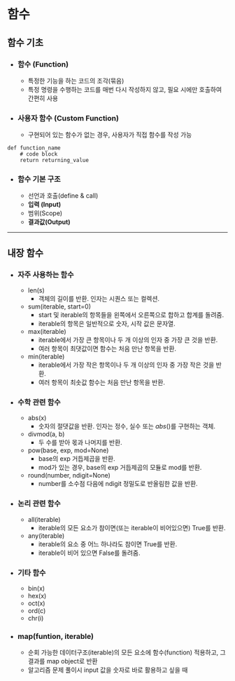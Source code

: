 # 함수

## 함수 기초
 - ### 함수 (Function) 
     - 특정한 기능을 하는 코드의 조각(묶음)
     - 특정 명령을 수행하는 코드를 매번 다시 작성하지 않고, 필요 시에만 호출하여 간편히 사용

 - ### 사용자 함수 (Custom Function)
     - 구현되어 있는 함수가 없는 경우, 사용자가 직접 함수를 작성 가능

```
def function_name
    # code block
    return returning_value
```

 - ### 함수 기본 구조
     - 선언과 호출(define & call)
     - **입력 (Input)**
     - 범위(Scope)
     - **결과값(Output)**

---

 ## 내장 함수

 - ### 자주 사용하는 함수
    - len(s)
         - 객체의 길이를 반환. 인자는 시퀀스 또는 컬렉션.
    - sum(iterable, start=0)   
         - start 및 iterable의 항목들을 왼쪽에서 오른쪽으로 합하고 합계를 돌려줌.
         - iterable의 항목은 일반적으로 숫자, 시작 값은 문자열.
     - max(iterable)
         - iterable에서 가장 큰 항목이나 두 개 이상의 인자 중 가장 큰 것을 반환.
         - 여러 항목이 최댓값이면 함수는 처음 만난 항목을 반환.
     - min(iterable)
         - iterable에서 가장 작은 항목이나 두 개 이상의 인자 중 가장 작은 것을 반환.
         - 여러 항목이 최솟값 함수는 처음 만난 항목을 반환.

 - ### 수학 관련 함수
     - abs(x)
         - 숫자의 절댓값을 반환. 인자는 정수, 실수 또는 _abs_()를 구현하는 객체.
     - divmod(a, b)     
         - 두 수를 받아 몫과 나머지를 반환.
     - pow(base, exp, mod=None)
         - base의 exp 거듭제곱을 반환.
         - mod가 있는 경우, base의 exp 거듭제곱의 모듈로 mod를 반환.
     - round(number, ndigit=None)
         - number를 소수점 다음에 ndigit 정밀도로 반올림한 값을 반환.

 - ### 논리 관련 함수
     - all(iterable)     
         - iterable의 모든 요소가 참이면(또는 iterable이 비어있으면) True를 반환.    
     - any(iterable) 
         - iterable의 요소 중 어느 하나라도 참이면 True를 반환.
         - iterable이 비어 있으면 False를 돌려줌.

 - ### 기타 함수
     - bin(x)
     - hex(x)
     - oct(x)
     - ord(c)
     - chr(i) 

 - ### map(funtion, iterable)

     - 순회 가능한 데이터구조(iterable)의 모든 요소에 함수(function) 적용하고, 그 결과를 map object로 반환
     - 알고리즘 문제 풀이시 input 값을 숫자로 바로 활용하고 싶을 때




